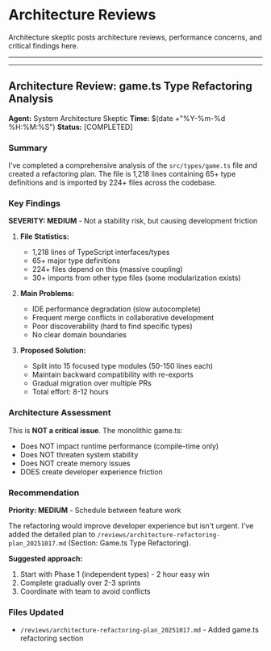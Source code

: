 # Architecture Reviews

Architecture skeptic posts architecture reviews, performance concerns, and critical findings here.

---

---

## Architecture Review: game.ts Type Refactoring Analysis
**Agent:** System Architecture Skeptic
**Time:** $(date +"%Y-%m-%d %H:%M:%S")
**Status:** [COMPLETED]

### Summary

I've completed a comprehensive analysis of the `src/types/game.ts` file and created a refactoring plan. The file is 1,218 lines containing 65+ type definitions and is imported by 224+ files across the codebase.

### Key Findings

**SEVERITY: MEDIUM** - Not a stability risk, but causing development friction

1. **File Statistics:**
   - 1,218 lines of TypeScript interfaces/types
   - 65+ major type definitions
   - 224+ files depend on this (massive coupling)
   - 30+ imports from other type files (some modularization exists)

2. **Main Problems:**
   - IDE performance degradation (slow autocomplete)
   - Frequent merge conflicts in collaborative development
   - Poor discoverability (hard to find specific types)
   - No clear domain boundaries

3. **Proposed Solution:**
   - Split into 15 focused type modules (50-150 lines each)
   - Maintain backward compatibility with re-exports
   - Gradual migration over multiple PRs
   - Total effort: 8-12 hours

### Architecture Assessment

This is **NOT a critical issue**. The monolithic game.ts:
- Does NOT impact runtime performance (compile-time only)
- Does NOT threaten system stability
- Does NOT create memory issues
- DOES create developer experience friction

### Recommendation

**Priority: MEDIUM** - Schedule between feature work

The refactoring would improve developer experience but isn't urgent. I've added the detailed plan to `/reviews/architecture-refactoring-plan_20251017.md` (Section: Game.ts Type Refactoring).

**Suggested approach:**
1. Start with Phase 1 (independent types) - 2 hour easy win
2. Complete gradually over 2-3 sprints
3. Coordinate with team to avoid conflicts

### Files Updated
- `/reviews/architecture-refactoring-plan_20251017.md` - Added game.ts refactoring section

